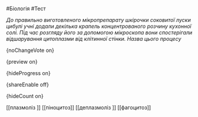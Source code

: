 #Біологія #Тест

*До правильно виготовленого мікропрепарату шкірочки соковитої луски цибулі учні додали декілька крапель концентрованого розчину кухонної солі. Під час розгляду його за допомогою мікроскопа вони спостерігали відшарування цитоплазми від клітинної стінки. Назва цього процесу*

{noChangeVote on}

{preview on}

{hideProgress on}

{shareEnable off}

{hideCount on}

[[плазмоліз ]]
[[піноцитоз]]
[[деплазмоліз ]]
[[фагоцитоз]]
